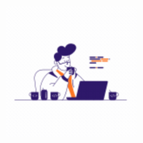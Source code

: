 <div align="center">
  <img src="https://github.com/2dhammahmoud/Adham-portfolio/blob/main/Developer%2001%20-%20Whoooa!.gif" width="300"/>
</div>
